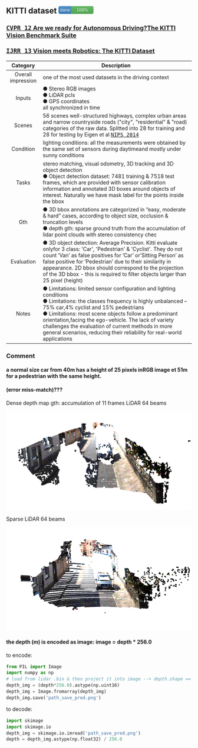 <!-- CSS -->
<link rel="stylesheet" style="text/css" href="../styles.css">
<!--     -->

## KITTI dataset <img src="../doc/100.png" width="95">
### [<kbd>CVPR 12</kbd> Are we ready for Autonomous Driving?The KITTI Vision Benchmark Suite](http://www.cvlibs.net/publications/Geiger2012CVPR.pdf)
### [<kbd>IJRR 13</kbd> Vision meets Robotics: The KITTI Dataset](http://ww.cvlibs.net/publications/Geiger2013IJRR.pdf)

| Category | Description |
| :--: | -- |
| Overall impression | one of the most used datasets in the driving context |
| Inputs | ● Stereo RGB images<br/> ● LiDAR pcls <br/> ● GPS coordinates<br/>all synchronized in time | 
| Scenes | 56 scenes well-structured highways, complex urban areas and narrow countryside roads ("city", "residential" & "road) categories of the raw data. Splitted into 28 for training and 28 for testing by Eigen et al [<kbd>NIPS 2014</kbd>](https://arxiv.org/pdf/1406.2283.pdf) |
| Condition | lighting conditions: all the measurements were obtained by the same set of sensors during daytimeand mostly under sunny conditions | 
| Tasks | stereo matching, visual odometry, 3D tracking and 3D object detection <br/> ● Object detection dataset: 7481 training & 7518 test frames, which are provided with sensor calibration information and annotated 3D boxes around objects of interest. Naturally we have mask label for the points inside the bbox|
| Gth | ● 3D bbox annotations are categorized in “easy, moderate & hard” cases, according to object size, occlusion & truncation levels <br/>● depth gth: sparse ground  truth  from  the  accumulation  of  lidar point  clouds  with  stereo  consistency  chec |
| Evaluation | ● 3D object detection:  Average Precision. Kitti evaluate onlyfor 3 class: 'Car', 'Pedestrian' & 'Cyclist'. They do not count ’Van’ as false positives for ’Car’ or’Sitting Person’ as false positive for ’Pedestrian’ due to their similarity in appearance. 2D bbox should correspond to the projection of the 3D bbox - this is required to filter objects larger than 25 pixel (height)
| Notes | ● Limitations: limited sensor configuration and lighting conditions <br/> ● Limitations: the classes frequency is highly unbalanced – 75% car,4% cyclist and 15% pedestrians <br/> ● Limitations: most scene objects follow a predominant orientation,facing the ego-vehicle. The lack of variety challenges the evaluation of current methods in more general scenarios, reducing their reliability for real-world applications


### Comment
#### a normal size car from 40m has a height of 25 pixels inRGB image et 51m for a pedestrian with the same height.

#### (error miss-match)???

Dense depth map gth: accumulation of 11 frames LiDAR 64 beams

![](../doc/dense_depth.png)

Sparse LiDAR 64 beams 

![](../doc/sparse_depth.png)

#### the depth (m) is encoded as image: image = depth * 256.0
to encode: 
```python
from PIL import Image
import numpy as np
# load from lidar .bin & then project it into image --> depth.shape == img.shape
depth_img = (depth*256.0).astype(np.uint16)
depth_img = Image.fromarray(depth_img)
depth_img.save('path_save_pred.png')
```
to decode:
```python
import skimage
import skimage.io 
depth_img = skimage.io.imread('path_save_pred.png')
depth = depth_img.astype(np.float32) / 256.0
```


<!-- TEAMPLATE DATASET-->
<!-- 

## NAME
### [<kbd>---</kbd> ---]()

| Category | Description |
| :--: | -- |
| Overall impression |  |
| Inputs |  | 
| Scenes |  |
| Condition |  | 
| Tasks |  |
| Gth |  |
| Evaluation |  |
| Notes |  |


### Comment
● 

-->

